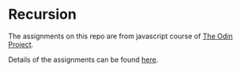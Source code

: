 # Recursion

The assignments on this repo are from javascript course of [The Odin Project](https://github.com/TheOdinProject/curriculum).

Details of the assignments can be found [here](https://www.theodinproject.com/lessons/javascript-recursion).
